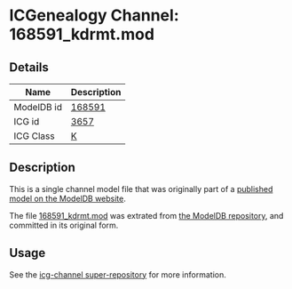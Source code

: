 # ICGenealogy Channel: 168591\_kdrmt.mod

## Details

Name | Description
---- | -----------
ModelDB id | [168591](http://senselab.med.yale.edu/ModelDB/ShowModel.cshtml?model=168591)
ICG id | [3657](http://icg.neurotheory.ox.ac.uk/channels/1/3657)
ICG Class | [K](http://icg.neurotheory.ox.ac.uk/channels/1)

## Description

This is a single channel model file that was originally part of a [published model on the ModelDB website](http://senselab.med.yale.edu/mModelDB/ShowModel.cshtml?model=168591).

The file [168591\_kdrmt.mod](168591_kdrmt.mod) was extrated from [the ModelDB repository](http://senselab.med.yale.edu/ModelDB/ShowModel.cshtml?model=168591), and committed in its original form.

## Usage

See the [icg-channel super-repository](https://github.com/icgenealogy/icg-channels) for more information.